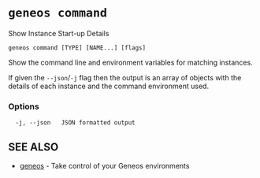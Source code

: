 # `geneos command`

Show Instance Start-up Details

```text
geneos command [TYPE] [NAME...] [flags]
```

Show the command line and environment variables for matching instances.

If given the `--json`/`-j` flag then the output is an array of objects with the details of each instance and the command environment used.
### Options

```text
  -j, --json   JSON formatted output
```

## SEE ALSO

* [geneos](geneos.md)	 - Take control of your Geneos environments
